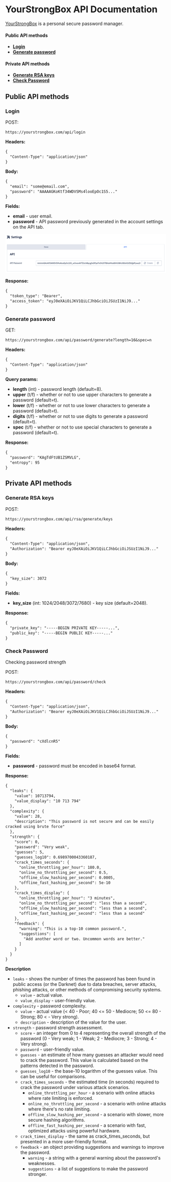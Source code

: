 # YourStrongBox API Documentation

[YourStrongBox](https://yourstrongbox.com/) is a personal secure password manager.

#### Public API methods
- **[Login](#login)**
- **[Generate password](#gen-pass)**

#### Private API methods
- **[Generate RSA keys](#gen-rsa-keys)**
- **[Check Password](#password-check)**

## Public API methods

### <a id="login"></a>Login

POST:

```
https://yourstrongbox.com/api/login
```
**Headers:**

```
{
  "Content-Type": "application/json"
}
```
**Body:**

```
{
  "email": "some@email.com",
  "password": "AAAAAGKoKtf34WDVSMs4looEpOc1S5..."
}
```
**Fields:**

- **email** - user email.
- **password** - API password previously generated in the account settings on the API tab.

![img](imgs/settings-api-pass.png)

**Response:**

```
{
  "token_type": "Bearer",
  "access_token": "eyJ0eXAiOiJKV1QiLCJhbGciOiJSUzI1NiJ9..."
}
```

### <a id="gen-pass"></a>Generate password
GET:

```
https://yourstrongbox.com/api/password/generate?length=16&spec=n
```
**Headers:**

```
{
  "Content-Type": "application/json"
}
```

**Query params:**

- **length** (int) - password length (default=8).
- **upper** (t/f) - whether or not to use upper characters to generate a password (default=t).
- **lower** (t/f) - whether or not to use lower characters to generate a password (default=t).
- **digits** (t/f) - whether or not to use digits to generate a password (default=t).
- **spec** (t/f) - whether or not to use special characters to generate a password (default=t).

**Response:**

```
{
  "password": "KAgTdFtUB1ZSMVLG",
  "entropy": 95
}
```

## Private API methods

### <a id="gen-rsa-keys"></a>Generate RSA keys
POST:

```
https://yourstrongbox.com/api/rsa/generate/keys
```

**Headers:**

```
{
  "Content-Type": "application/json",
  "Authorization": "Bearer eyJ0eXAiOiJKV1QiLCJhbGciOiJSUzI1NiJ9..."
}
```
**Body:**

```
{
  "key_size": 3072
}
```

**Fields:**

 - **key_size** (int: 1024/2048/3072/7680) - key size (default=2048).

**Response:**

```
{
  "private_key": "-----BEGIN PRIVATE KEY-----...",
  "public_key": "-----BEGIN PUBLIC KEY-----..."
}
```
### <a id="password-check"></a>Check Password
Checking password strength

POST:

```
https://yourstrongbox.com/api/password/check
```

**Headers:**

```
{
  "Content-Type": "application/json",
  "Authorization": "Bearer eyJ0eXAiOiJKV1QiLCJhbGciOiJSUzI1NiJ9..."
}
```
**Body:**

```
{
  "password": "cXdlcnR5"
}
```

**Fields:**

 - **password** - password must be encoded in base64 format.

**Response:**

```
{
  "leaks": {
    "value": 10713794,
    "value_display": "10 713 794"
  },
  "complexity": {
    "value": 28,
    "description": "This password is not secure and can be easily cracked using brute force"
  },
  "strength": {
    "score": 0,
    "password": "Very weak",
    "guesses": 5,
    "guesses_log10": 0.6989700043360187,
    "crack_times_seconds": {
      "online_throttling_per_hour": 180.0,
      "online_no_throttling_per_second": 0.5,
      "offline_slow_hashing_per_second": 0.0005,
      "offline_fast_hashing_per_second": 5e-10
    },
    "crack_times_display": {
      "online_throttling_per_hour": "3 minutes",
      "online_no_throttling_per_second": "less than a second",
      "offline_slow_hashing_per_second": "less than a second",
      "offline_fast_hashing_per_second": "less than a second"
    },
    "feedback": {
      "warning": "This is a top-10 common password.",
      "suggestions": [
        "Add another word or two. Uncommon words are better."
      ]
    }
  }
}
```
**Description**

- `leaks` - shows the number of times the password has been found in public access (or the Darknet) due to data breaches, server attacks, phishing attacks, or other methods of compromising security systems.
	- `value` - actual value.
	- `value_display` - user-friendly value.
- `complexity` - password complexity.
	- `value` - actual value (< 40 - Poor; 40 <= 50 - Mediocre; 50 <= 80 - Strong; 80 < - Very strong).
	- `description` - description of the value for the user.
- `strength` - password strength assessment.
	- `score` - an integer from 0 to 4 representing the overall strength of the password (0 - Very weak; 1 - Weak; 2 - Mediocre; 3 - Strong; 4 - Very strong).
	- `password` - user-friendly value.
	- `guesses` - an estimate of how many guesses an attacker would need to crack the password. This value is calculated based on the patterns detected in the password.
	- `guesses_log10` - the base-10 logarithm of the guesses value. This can be useful for comparisons.
	- `crack_times_seconds` - the estimated time (in seconds) required to crack the password under various attack scenarios.
		- `online_throttling_per_hour` - a scenario with online attacks where rate limiting is enforced.
		- `online_no_throttling_per_second` - a scenario with online attacks where there's no rate limiting.
		- `offline_slow_hashing_per_second` - a scenario with slower, more secure hashing algorithms.
		- `offline_fast_hashing_per_second` - a scenario with fast, optimized attacks using powerful hardware.
	- `crack_times_display` - the same as crack\_times\_seconds, but presented in a more user-friendly format.
	- `feedback` - an object providing suggestions and warnings to improve the password.
		- `warning` - a string with a general warning about the password's weaknesses.
		- `suggestions` - a list of suggestions to make the password stronger.
